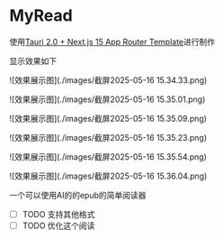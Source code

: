 
# MyRead

使用[Tauri 2.0 + Next.js 15 App Router Template](https://github.com/kvnxiao/tauri-nextjs-template)进行制作

显示效果如下

![效果展示图](./images/截屏2025-05-16 15.34.33.png)

![效果展示图](./images/截屏2025-05-16 15.35.01.png)

![效果展示图](./images/截屏2025-05-16 15.35.09.png)

![效果展示图](./images/截屏2025-05-16 15.35.23.png)

![效果展示图](./images/截屏2025-05-16 15.35.54.png)

![效果展示图](./images/截屏2025-05-16 15.36.04.png)

一个可以使用AI的的epub的简单阅读器

- [ ] TODO 支持其他格式
- [ ] TODO 优化这个阅读
